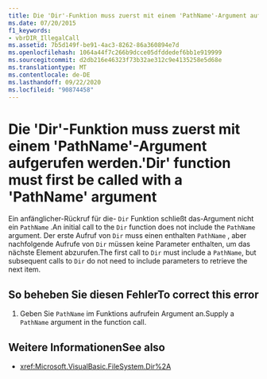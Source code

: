 ```yaml
---
title: Die 'Dir'-Funktion muss zuerst mit einem 'PathName'-Argument aufgerufen werden.
ms.date: 07/20/2015
f1_keywords:
- vbrDIR_IllegalCall
ms.assetid: 7b5d149f-be91-4ac3-8262-86a360894e7d
ms.openlocfilehash: 1064a44f7c266b9dcce05dfddedef6bb1e919999
ms.sourcegitcommit: d2db216e46323f73b32ae312c9e4135258e5d68e
ms.translationtype: MT
ms.contentlocale: de-DE
ms.lasthandoff: 09/22/2020
ms.locfileid: "90874458"
---
```

# <a name="dir-function-must-first-be-called-with-a-pathname-argument"></a><span data-ttu-id="e15bf-102">Die 'Dir'-Funktion muss zuerst mit einem 'PathName'-Argument aufgerufen werden.</span><span class="sxs-lookup"><span data-stu-id="e15bf-102">'Dir' function must first be called with a 'PathName' argument</span></span>

<span data-ttu-id="e15bf-103">Ein anfänglicher-Rückruf für die- `Dir` Funktion schließt das-Argument nicht ein `PathName` .</span><span class="sxs-lookup"><span data-stu-id="e15bf-103">An initial call to the `Dir` function does not include the `PathName` argument.</span></span> <span data-ttu-id="e15bf-104">Der erste Aufruf von `Dir` muss einen enthalten `PathName` , aber nachfolgende Aufrufe von `Dir` müssen keine Parameter enthalten, um das nächste Element abzurufen.</span><span class="sxs-lookup"><span data-stu-id="e15bf-104">The first call to `Dir` must include a `PathName`, but subsequent calls to `Dir` do not need to include parameters to retrieve the next item.</span></span>  
  
## <a name="to-correct-this-error"></a><span data-ttu-id="e15bf-105">So beheben Sie diesen Fehler</span><span class="sxs-lookup"><span data-stu-id="e15bf-105">To correct this error</span></span>  
  
1. <span data-ttu-id="e15bf-106">Geben Sie `PathName` im Funktions aufrufein Argument an.</span><span class="sxs-lookup"><span data-stu-id="e15bf-106">Supply a `PathName` argument in the function call.</span></span>  
  
## <a name="see-also"></a><span data-ttu-id="e15bf-107">Weitere Informationen</span><span class="sxs-lookup"><span data-stu-id="e15bf-107">See also</span></span>

- <xref:Microsoft.VisualBasic.FileSystem.Dir%2A>
